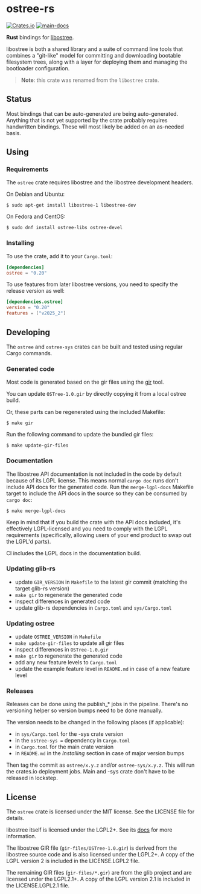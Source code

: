 # ostree-rs
[![Crates.io](https://img.shields.io/crates/v/ostree.svg)](https://crates.io/crates/ostree)
[![main-docs](https://img.shields.io/badge/docs-main-brightgreen.svg)](https://docs.rs/ostree)

**Rust** bindings for [libostree](https://ostreedev.github.io/ostree/introduction/).

libostree is both a shared library and a suite of command line tools that combines
a "git-like" model for committing and downloading bootable filesystem trees,
along with a layer for deploying them and managing the bootloader configuration.

> **Note**: this crate was renamed from the `libostree` crate.

## Status
Most bindings that can be auto-generated are being auto-generated.
Anything that is not yet supported by the crate probably requires handwritten
bindings. These will most likely be added on an as-needed basis.

## Using

### Requirements
The `ostree` crate requires libostree and the libostree development headers.

On Debian and Ubuntu:
```ShellSession
$ sudo apt-get install libostree-1 libostree-dev
```

On Fedora and CentOS:
```ShellSession
$ sudo dnf install ostree-libs ostree-devel
```

### Installing
To use the crate, add it to your `Cargo.toml`:

```toml
[dependencies]
ostree = "0.20"
```

To use features from later libostree versions, you need to specify the release
version as well:

```toml
[dependencies.ostree]
version = "0.20"
features = ["v2025_2"]
```

## Developing
The `ostree` and `ostree-sys` crates can be built and tested using regular
Cargo commands.

### Generated code
Most code is generated based on the gir files using the
[gir](https://github.com/gtk-rs/gir) tool.

You can update `OSTree-1.0.gir` by directly copying it from a local ostree build.

Or, these parts can be regenerated using
the included Makefile:

```ShellSession
$ make gir
```

Run the following command to update the bundled gir files:

```ShellSession
$ make update-gir-files
```

### Documentation
The libostree API documentation is not included in the code by default because
of its LGPL license. This means normal `cargo doc` runs don't include API docs
for the generated code. Run the `merge-lgpl-docs` Makefile target to include
the API docs in the source so they can be consumed by `cargo doc`:

```ShellSession
$ make merge-lgpl-docs
```

Keep in mind that if you build the crate with the API docs included, it's
effectively LGPL-licensed and you need to comply with the LGPL requirements
(specifically, allowing users of your end product to swap out the LGPL'd
parts).

CI includes the LGPL docs in the documentation build.

### Updating glib-rs
* update `GIR_VERSION` in `Makefile` to the latest gir commit (matching the target glib-rs version)
* `make gir` to regenerate the generated code
* inspect differences in generated code
* update glib-rs dependencies in `Cargo.toml` and `sys/Cargo.toml`

### Updating ostree
* update `OSTREE_VERSION` in `Makefile`
* `make update-gir-files` to update all gir files
* inspect differences in `OSTree-1.0.gir`
* `make gir` to regenerate the generated code
* add any new feature levels to `Cargo.toml`
* update the example feature level in `README.md` in case of a new feature level

### Releases
Releases can be done using the publish_* jobs in the pipeline. There's no
versioning helper so version bumps need to be done manually.

The version needs to be changed in the following places (if applicable):
* in `sys/Cargo.toml` for the -sys crate version
* in the `ostree-sys =` dependency in `Cargo.toml`
* in `Cargo.toml` for the main crate version
* in `README.md` in the *Installing* section in case of major version bumps

Then tag the commit as `ostree/x.y.z` and/or `ostree-sys/x.y.z`. This will run
the crates.io deployment jobs. Main and -sys crate don't have to be released in
lockstep.

## License
The `ostree` crate is licensed under the MIT license. See the LICENSE file for
details.

libostree itself is licensed under the LGPL2+. See its
[docs](https://ostreedev.github.io/ostree/) for more
information.

The libostree GIR file (`gir-files/OSTree-1.0.gir`) is derived from the
libostree source code and is also licensed under the LGPL2+. A copy of the
LGPL version 2 is included in the LICENSE.LGPL2 file.

The remaining GIR files (`gir-files/*.gir`) are from the glib project and
are licensed under the LGPL2.1+. A copy of the LGPL version 2.1 is included
in the LICENSE.LGPL2.1 file.
